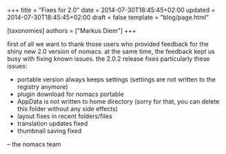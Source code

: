 +++
title = "Fixes for 2.0"
date = 2014-07-30T18:45:45+02:00
updated = 2014-07-30T18:45:45+02:00
draft = false
template = "blog/page.html"

[taxonomies]
authors = ["Markus Diem"]
+++

first of all we want to thank those users who provided feedback for the shiny new 2.0 version of nomacs.
at the same time, the feedback kept us busy with fixing known issues.
the 2.0.2 release fixes particularly these issues:

- portable version always keeps settings (settings are not written to the registry anymore)
- plugin download for nomacs portable
- AppData is not written to home directory (sorry for that, you can delete this folder without any side effects)
- layout fixes in recent folders/files
- translation updates fixed
- thumbnail saving fixed

– the nomacs team
